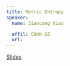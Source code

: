 ```yaml
---
title: Metric Entropy
speaker:
  name: Jiancong Xiao

  affil: CUHK-SZ
  url:
---
```


[Slides](/static/files/S20-Slides/S20-series-week8-Metric-Entropy.pdf)
